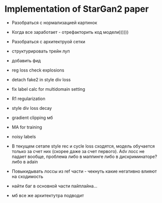 # Implementation of StarGan2 paper

- Разобраться с нормализацией картинок
- Когда все заработает - отрефакторить код модели))))))
- Разобраться с архитектруой сетки
- структурировать трейн луп 
- добавить фид
- reg loss check explosions
- detach fake2 in style div loss
- fix label calc for multidomain setting
- R1 regularization
- style div loss decay
- gradient clipping мб
- MA for training
- noisy labels


- В текущем сетапе style rec и cycle loss сходятся, модель обучается только за счет них (скорее даже за счет первого). Adv лосс не падает вообще, проблема либо в маппинге либо в дискриминаторе? либо в adain 


- Повыкидывать лоссы из ref части - чекнуть какие негативно влияют на сходимость
- найти баг в основной части пайплайна...
- мб все же архитектутра подводит
